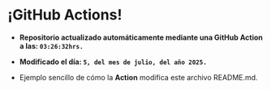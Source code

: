 # ¡GitHub Actions!
* **Repositorio actualizado automáticamente mediante una GitHub Action a las: `03:26:32hrs.`**
* **Modificado el día: `5, del mes de julio, del año 2025.`**

* Ejemplo sencillo de cómo la **Action** modifica este archivo README.md.
